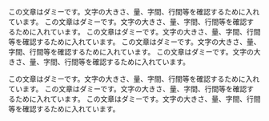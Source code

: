 この文章はダミーです。文字の大きさ、量、字間、行間等を確認するために入れています。
この文章はダミーです。文字の大きさ、量、字間、行間等を確認するために入れています。
この文章はダミーです。文字の大きさ、量、字間、行間等を確認するために入れています。
この文章はダミーです。文字の大きさ、量、字間、行間等を確認するために入れています。
この文章はダミーです。文字の大きさ、量、字間、行間等を確認するために入れています。

この文章はダミーです。文字の大きさ、量、字間、行間等を確認するために入れています。
この文章はダミーです。文字の大きさ、量、字間、行間等を確認するために入れています。
この文章はダミーです。文字の大きさ、量、字間、行間等を確認するために入れています。